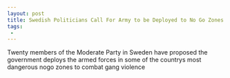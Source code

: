 ```yaml
---
layout: post
title: Swedish Politicians Call For Army to be Deployed to No Go Zones to Keep Peace
tags:
 -
---
```

Twenty members of the Moderate Party in Sweden have proposed the government deploys the armed forces in some of the countrys most dangerous nogo zones to combat gang violence
